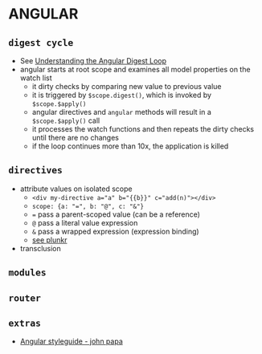 # ANGULAR

## `digest cycle`
* See [Understanding the Angular Digest Loop](http://techiejs.com/Blog/Post/Understanding-The-AngularJS-Digest-Loop)
* angular starts at root scope and examines all model properties on the watch list
  * it dirty checks by comparing new value to previous value
  * it is triggered by `$scope.digest()`, which is invoked by `$scope.$apply()`
  * angular directives and `angular` methods will result in a `$scope.$apply()` call
  * it processes the watch functions and then repeats the dirty checks until there are no changes
  * if the loop continues more than 10x, the application is killed


## `directives`
* attribute values on isolated scope
  * `<div my-directive a="a" b="{{b}}" c="add(n)"></div>`
  * `scope: {a: "=", b: "@", c: "&"}`
  * `=` pass a parent-scoped value (can be a reference)
  * `@` pass a literal value expression 
  * `&` pass a wrapped expression (expression binding)
  * [see plunkr](https://plnkr.co/edit/2H2ecgWleNjP2n76KXdW)
* transclusion

## `modules`

## `router`

## `extras`
* [Angular styleguide - john papa](https://github.com/johnpapa/angular-styleguide)
